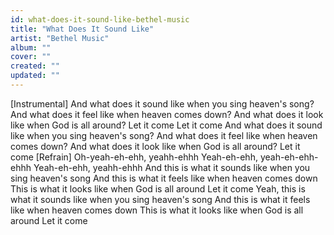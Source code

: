 ```yaml
---
id: what-does-it-sound-like-bethel-music
title: "What Does It Sound Like"
artist: "Bethel Music"
album: ""
cover: ""
created: ""
updated: ""
---
```


[Instrumental]
And what does it sound like when you sing heaven's song?
And what does it feel like when heaven comes down?
And what does it look like when God is all around?
Let it come
Let it come
And what does it sound like when you sing heaven's song?
And what does it feel like when heaven comes down?
And what does it look like when God is all around?
Let it come
[Refrain]
Oh-yeah-eh-ehh, yeahh-ehhh
Yeah-eh-ehh, yeah-eh-ehh-ehhh
Yeah-eh-ehh, yeahh-ehhh
And this is what it sounds like when you sing heaven's song
And this is what it feels like when heaven comes down
This is what it looks like when God is all around
Let it come
Yeah, this is what it sounds like when you sing heaven's song
And this is what it feels like when heaven comes down
This is what it looks like when God is all around
Let it come